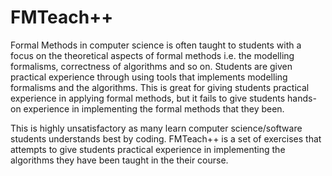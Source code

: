 # FMTeach++

Formal Methods in computer science is often taught to students with a
focus on the theoretical aspects of formal methods i.e. the modelling
formalisms, correctness of algorithms and so on.  Students are given
practical experience through using tools that implements modelling
formalisms and the algorithms. This is great for giving students
practical experience in applying formal methods, but it fails to give
students hands-on experience in implementing the formal methods that
they been. 

This is highly unsatisfactory as many learn computer science/software
students understands best by coding. FMTeach++ is a set of exercises
that attempts to give students practical experience in implementing the
algorithms they have been taught in the their course. 




